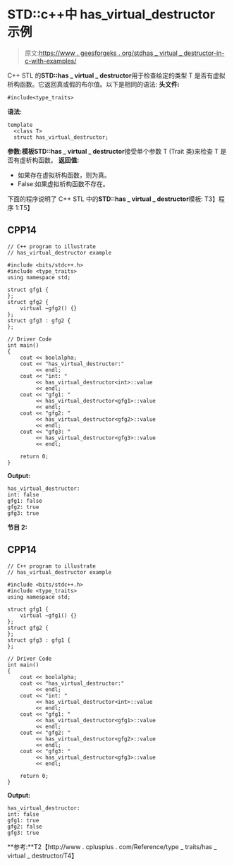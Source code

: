 # STD::c++中 has_virtual_destructor 示例

> 原文:[https://www . geesforgeks . org/stdhas _ virtual _ destructor-in-c-with-examples/](https://www.geeksforgeeks.org/stdhas_virtual_destructor-in-c-with-examples/)

C++ STL 的**STD::has _ virtual _ destructor**用于检查给定的类型 T 是否有虚拟析构函数。它返回真或假的布尔值。以下是相同的语法:
**头文件:**

```
#include<type_traits>
```

**语法:**

```
template
  <class T>
  struct has_virtual_destructor;
```

**参数:**模板**STD::has _ virtual _ destructor**接受单个参数 T (Trait 类)来检查 T 是否有虚析构函数。
**返回值:**

*   如果存在虚拟析构函数，则为真。
*   False:如果虚拟析构函数不存在。

下面的程序说明了 C++ STL 中的**STD::has _ virtual _ destructor**模板:
T3】程序 1:T5】

## CPP14

```
// C++ program to illustrate
// has_virtual_destructor example

#include <bits/stdc++.h>
#include <type_traits>
using namespace std;

struct gfg1 {
};
struct gfg2 {
    virtual ~gfg2() {}
};
struct gfg3 : gfg2 {
};

// Driver Code
int main()
{
    cout << boolalpha;
    cout << "has_virtual_destructor:"
         << endl;
    cout << "int: "
         << has_virtual_destructor<int>::value
         << endl;
    cout << "gfg1: "
         << has_virtual_destructor<gfg1>::value
         << endl;
    cout << "gfg2: "
         << has_virtual_destructor<gfg2>::value
         << endl;
    cout << "gfg3: "
         << has_virtual_destructor<gfg3>::value
         << endl;

    return 0;
}
```

**Output:** 

```
has_virtual_destructor:
int: false
gfg1: false
gfg2: true
gfg3: true
```

**节目 2:**

## CPP14

```
// C++ program to illustrate
// has_virtual_destructor example

#include <bits/stdc++.h>
#include <type_traits>
using namespace std;

struct gfg1 {
    virtual ~gfg1() {}
};
struct gfg2 {
};
struct gfg3 : gfg1 {
};

// Driver Code
int main()
{
    cout << boolalpha;
    cout << "has_virtual_destructor:"
         << endl;
    cout << "int: "
         << has_virtual_destructor<int>::value
         << endl;
    cout << "gfg1: "
         << has_virtual_destructor<gfg1>::value
         << endl;
    cout << "gfg2: "
         << has_virtual_destructor<gfg2>::value
         << endl;
    cout << "gfg3: "
         << has_virtual_destructor<gfg3>::value
         << endl;

    return 0;
}
```

**Output:** 

```
has_virtual_destructor:
int: false
gfg1: true
gfg2: false
gfg3: true
```

**参考:**T2【http://www . cplusplus . com/Reference/type _ traits/has _ virtual _ destructor/T4】